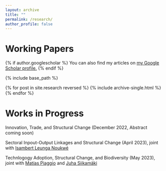 ```yaml
---
layout: archive
title: ""
permalink: /research/
author_profile: false
---
```


# Working Papers
{% if author.googlescholar %}
  You can also find my articles on <u><a href="{{author.googlescholar}}">my Google Scholar profile</a>.</u>
{% endif %}

{% include base_path %}

{% for post in site.research reversed %}
  {% include archive-single.html %}
{% endfor %}

<!-- [Financial Development, Globalization, and Industrialization]()
Abstract: 
<p align="justify"> 
  The present study develops a theoretical model to analyze the dynamics of industrialization and deindustrialization in developing countries and their integration with earlier industrialized economies. The findings suggest that financial development plays a crucial role in both accelerating industrialization and facilitating deindustrialization. Moreover, the model reveals that when developing countries integrate with economies in deindustrialization, the technological frontier in the manufacturing sector becomes relatively further ahead compared to the services sector. This discrepancy in technological proximity between sectors influences the differential productivity growth rates, driving an early shift towards the services sector. These findings contribute to a deeper understanding of premature deindustrialization in developing countries in a globalized world, while highlighting the roles of financial development and sectoral proximity to the technological frontier. 
  </p> -->
  
# Works in Progress
  Innovation, Trade, and Structural Change (December 2022, Abstract coming soon)  

  Sectoral Inpout-Output Linkages and Structural Change (April 2023),  joint with [Isambert Leunga Noukwé](https://sites.google.com/view/isambertleunga/home)
  
  Technlogogy Adoption, Structural Change, and Biodiversity (May 2023), joint with [Matías Piaggio](https://sites.google.com/view/matias-piaggio/home) and [Juha Siikamäki](https://scholar.google.com/citations?user=5MvX8VQAAAAJ&hl=en)
